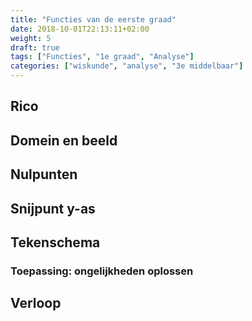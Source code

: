 ```yaml
---
title: "Functies van de eerste graad"
date: 2018-10-01T22:13:11+02:00
weight: 5
draft: true
tags: ["Functies", "1e graad", "Analyse"]
categories: ["wiskunde", "analyse", "3e middelbaar"]
---
```

## Rico
## Domein en beeld
## Nulpunten
## Snijpunt y-as
## Tekenschema
### Toepassing: ongelijkheden oplossen
## Verloop

